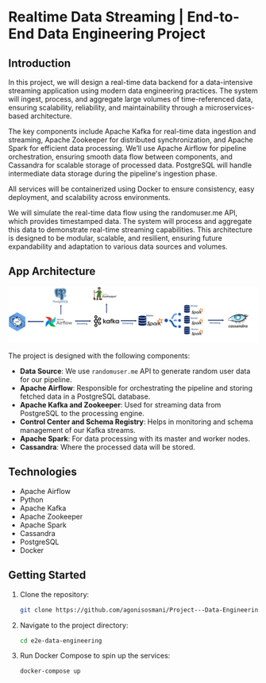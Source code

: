 # Realtime Data Streaming | End-to-End Data Engineering Project


## Introduction

In this project, we will design a real-time data backend for a data-intensive streaming application using modern data engineering practices. The system will ingest, process, and aggregate large volumes of time-referenced data, ensuring scalability, reliability, and maintainability through a microservices-based architecture.

The key components include Apache Kafka for real-time data ingestion and streaming, Apache Zookeeper for distributed synchronization, and Apache Spark for efficient data processing. We’ll use Apache Airflow for pipeline orchestration, ensuring smooth data flow between components, and Cassandra for scalable storage of processed data. PostgreSQL will handle intermediate data storage during the pipeline's ingestion phase.

All services will be containerized using Docker to ensure consistency, easy deployment, and scalability across environments. 

We will simulate the real-time data flow using the randomuser.me API, which provides timestamped data. The system will process and aggregate this data to demonstrate real-time streaming capabilities. This architecture is designed to be modular, scalable, and resilient, ensuring future expandability and adaptation to various data sources and volumes. 

## App Architecture

![App Architecture](https://github.com/agonisosmani/Project---Data-Engineering/blob/main/App%20Architecture.PNG)

The project is designed with the following components:

- **Data Source**: We use `randomuser.me` API to generate random user data for our pipeline.
- **Apache Airflow**: Responsible for orchestrating the pipeline and storing fetched data in a PostgreSQL database.
- **Apache Kafka and Zookeeper**: Used for streaming data from PostgreSQL to the processing engine.
- **Control Center and Schema Registry**: Helps in monitoring and schema management of our Kafka streams.
- **Apache Spark**: For data processing with its master and worker nodes.
- **Cassandra**: Where the processed data will be stored.


## Technologies

- Apache Airflow
- Python
- Apache Kafka
- Apache Zookeeper
- Apache Spark
- Cassandra
- PostgreSQL
- Docker

## Getting Started

1. Clone the repository:
    ```bash
    git clone https://github.com/agonisosmani/Project---Data-Engineering
    ```

2. Navigate to the project directory:
    ```bash
    cd e2e-data-engineering
    ```

3. Run Docker Compose to spin up the services:
    ```bash
    docker-compose up
    ```


